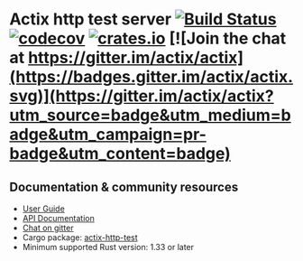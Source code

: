 # Actix http test server [![Build Status](https://travis-ci.org/actix/actix-web.svg?branch=master)](https://travis-ci.org/actix/actix-web) [![codecov](https://codecov.io/gh/actix/actix-web/branch/master/graph/badge.svg)](https://codecov.io/gh/actix/actix-web) [![crates.io](https://meritbadge.herokuapp.com/actix-http-test)](https://crates.io/crates/actix-http-test) [![Join the chat at https://gitter.im/actix/actix](https://badges.gitter.im/actix/actix.svg)](https://gitter.im/actix/actix?utm_source=badge&utm_medium=badge&utm_campaign=pr-badge&utm_content=badge)

## Documentation & community resources

* [User Guide](https://actix.rs/docs/)
* [API Documentation](https://docs.rs/actix-http-test/)
* [Chat on gitter](https://gitter.im/actix/actix)
* Cargo package: [actix-http-test](https://crates.io/crates/actix-http-test)
* Minimum supported Rust version: 1.33 or later

